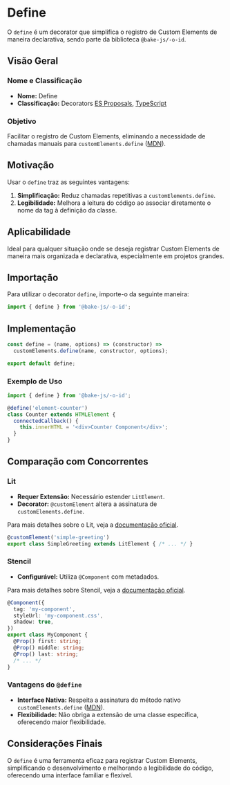 # Define

O `define` é um decorator que simplifica o registro de Custom Elements de maneira declarativa, sendo parte da biblioteca `@bake-js/-o-id`.

## Visão Geral

### Nome e Classificação

- **Nome:** Define
- **Classificação:** Decorators [ES Proposals](https://www.proposals.es/proposals/Decorators), [TypeScript](https://www.typescriptlang.org/docs/handbook/decorators.html)

### Objetivo

Facilitar o registro de Custom Elements, eliminando a necessidade de chamadas manuais para `customElements.define` ([MDN](https://developer.mozilla.org/en-US/docs/Web/API/CustomElementRegistry/define)).

## Motivação

Usar o `define` traz as seguintes vantagens:

1. **Simplificação:** Reduz chamadas repetitivas a `customElements.define`.
2. **Legibilidade:** Melhora a leitura do código ao associar diretamente o nome da tag à definição da classe.

## Aplicabilidade

Ideal para qualquer situação onde se deseja registrar Custom Elements de maneira mais organizada e declarativa, especialmente em projetos grandes.

## Importação

Para utilizar o decorator `define`, importe-o da seguinte maneira:

```javascript
import { define } from '@bake-js/-o-id';
```

## Implementação

```javascript
const define = (name, options) => (constructor) =>
  customElements.define(name, constructor, options);

export default define;
```

### Exemplo de Uso

```javascript
import { define } from '@bake-js/-o-id';

@define('element-counter')
class Counter extends HTMLElement {
  connectedCallback() {
    this.innerHTML = '<div>Counter Component</div>';
  }
}
```

## Comparação com Concorrentes

### Lit

- **Requer Extensão:** Necessário estender `LitElement`.
- **Decorator:** `@customElement` altera a assinatura de `customElements.define`.

Para mais detalhes sobre o Lit, veja a [documentação oficial](https://lit.dev/docs/components/defining/).

```javascript
@customElement('simple-greeting')
export class SimpleGreeting extends LitElement { /* ... */ }
```

### Stencil

- **Configurável:** Utiliza `@Component` com metadados.

Para mais detalhes sobre Stencil, veja a [documentação oficial](https://stenciljs.com/docs/getting-started).

```typescript
@Component({
  tag: 'my-component',
  styleUrl: 'my-component.css',
  shadow: true,
})
export class MyComponent {
  @Prop() first: string;
  @Prop() middle: string;
  @Prop() last: string;
  /* ... */
}
```

### Vantagens do `@define`

- **Interface Nativa:** Respeita a assinatura do método nativo `customElements.define` ([MDN](https://developer.mozilla.org/en-US/docs/Web/API/CustomElementRegistry/define)).
- **Flexibilidade:** Não obriga a extensão de uma classe específica, oferecendo maior flexibilidade.

## Considerações Finais

O `define` é uma ferramenta eficaz para registrar Custom Elements, simplificando o desenvolvimento e melhorando a legibilidade do código, oferecendo uma interface familiar e flexível.
